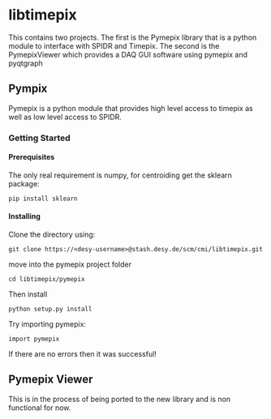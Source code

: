 # libtimepix

This contains two projects. The first is the Pymepix library that is a python module to interface with SPIDR and Timepix.
The second is the PymepixViewer which provides a DAQ GUI software using pymepix and pyqtgraph


## Pympix

Pymepix is a python module that provides high level access to timepix as well as low level access to SPIDR.


### Getting Started


#### Prerequisites

The only real requirement is numpy, for centroiding get the sklearn package:

```
pip install sklearn
```


#### Installing
Clone the directory using:

```
git clone https://<desy-username>@stash.desy.de/scm/cmi/libtimepix.git
```

move into the pymepix project folder

```
cd libtimepix/pymepix
```

Then install

```
python setup.py install
```

Try importing pymepix:
```
import pymepix
```

If there are no errors then it was successful!

## Pymepix Viewer

This is in the process of being ported to the new library and is non functional for now.

